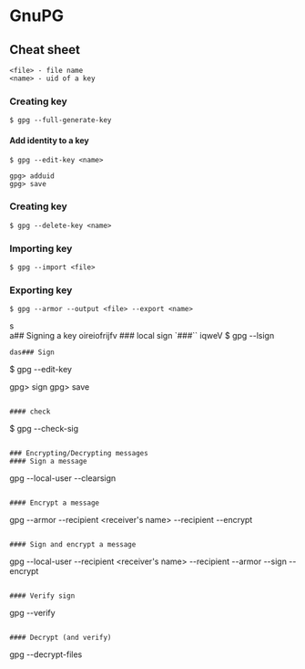 # GnuPG

## Cheat sheet
```
<file> - file name
<name> - uid of a key
```

### Creating key
```
$ gpg --full-generate-key
```

#### Add identity to a key
```
$ gpg --edit-key <name>

gpg> adduid
gpg> save
```

### Creating key
```
$ gpg --delete-key <name>
```

### Importing key
```
$ gpg --import <file>
```

### Exporting key
```
$ gpg --armor --output <file> --export <name>
```
s	
	a## Signing a key
	oireiofrijfv ### local sign
`###``
iqweV
$ gpg --lsign <name>
```
das### Sign
```
$ gpg --edit-key <name>

gpg> sign
gpg> save
```

#### check
```
$ gpg --check-sig <name>

```

### Encrypting/Decrypting messages
#### Sign a message
```
gpg --local-user <name> --clearsign <file>
```

#### Encrypt a message
```
gpg --armor --recipient <receiver's name> --recipient <your name>
     --encrypt <file>
```

#### Sign and encrypt a message
```
gpg --local-user <your name> --recipient <receiver's name>
     --recipient <your name> --armor --sign --encrypt <file>
```

#### Verify sign
```
gpg --verify <file>
```

#### Decrypt (and verify)
```
gpg --decrypt-files <file>
```


